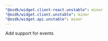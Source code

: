 ```yaml
---
"@osdk/widget.client-react.unstable": minor
"@osdk/widget.client.unstable": minor
"@osdk/widget.api.unstable": minor
---
```


Add support for events

